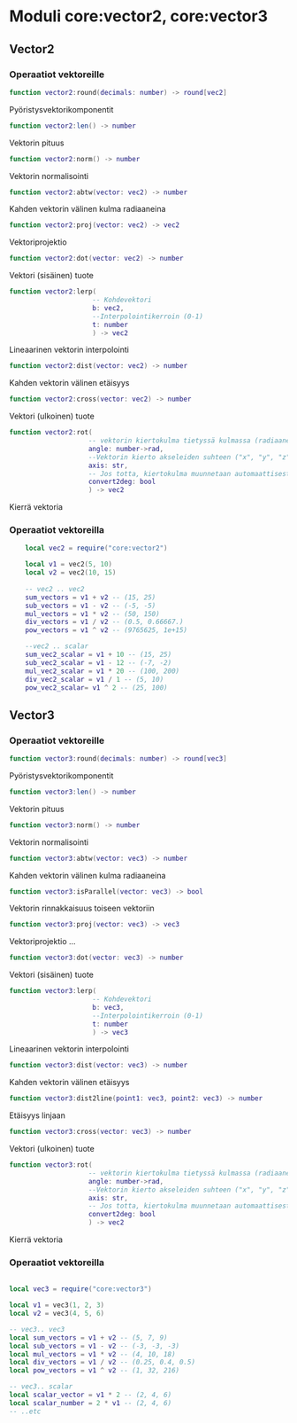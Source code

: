 # Moduli core:vector2, core:vector3

## Vector2
### Operaatiot vektoreille


```lua
function vector2:round(decimals: number) -> round[vec2]
```
Pyöristysvektorikomponentit

```lua
function vector2:len() -> number
```
Vektorin pituus

```lua
function vector2:norm() -> number
```
Vektorin normalisointi

```lua
function vector2:abtw(vector: vec2) -> number
```
Kahden vektorin välinen kulma radiaaneina


```lua
function vector2:proj(vector: vec2) -> vec2
```
Vektoriprojektio

```lua
function vector2:dot(vector: vec2) -> number
```
Vektori (sisäinen) tuote

```lua
function vector2:lerp(
                     -- Kohdevektori
                     b: vec2, 
                     --Interpolointikerroin (0-1)
                     t: number
                     ) -> vec2
```
Lineaarinen vektorin interpolointi

```lua
function vector2:dist(vector: vec2) -> number
```
Kahden vektorin välinen etäisyys

```lua
function vector2:cross(vector: vec2) -> number
```
Vektori (ulkoinen) tuote

```lua
function vector2:rot(
                    -- vektorin kiertokulma tietyssä kulmassa (radiaaneina)
                    angle: number->rad, 
                    --Vektorin kierto akseleiden suhteen ("x", "y", "z")
                    axis: str, 
                    -- Jos totta, kiertokulma muunnetaan automaattisesti asteina radiaaneiksi
                    convert2deg: bool
                    ) -> vec2
```
Kierrä vektoria

### Operaatiot vektoreilla

```lua
    local vec2 = require("core:vector2")

    local v1 = vec2(5, 10)
    local v2 = vec2(10, 15)
    
    -- vec2 .. vec2
    sum_vectors = v1 + v2 -- (15, 25)
    sub_vectors = v1 - v2 -- (-5, -5)
    mul_vectors = v1 * v2 -- (50, 150)
    div_vectors = v1 / v2 -- (0.5, 0.66667.)
    pow_vectors = v1 ^ v2 -- (9765625, 1e+15)

    --vec2 .. scalar
    sum_vec2_scalar = v1 + 10 -- (15, 25)
    sub_vec2_scalar = v1 - 12 -- (-7, -2)
    mul_vec2_scalar = v1 * 20 -- (100, 200)
    div_vec2_scalar = v1 / 1 -- (5, 10)
    pow_vec2_scalar= v1 ^ 2 -- (25, 100)
```



## Vector3
### Operaatiot vektoreille

```lua
function vector3:round(decimals: number) -> round[vec3]
```
Pyöristysvektorikomponentit
```lua
function vector3:len() -> number
```
Vektorin pituus

```lua
function vector3:norm() -> number
```
Vektorin normalisointi

```lua
function vector3:abtw(vector: vec3) -> number
```
Kahden vektorin välinen kulma radiaaneina

```lua
function vector3:isParallel(vector: vec3) -> bool
```
Vektorin rinnakkaisuus toiseen vektoriin


```lua
function vector3:proj(vector: vec3) -> vec3
```
Vektoriprojektio
...

```lua
function vector3:dot(vector: vec3) -> number
```
Vektori (sisäinen) tuote

```lua
function vector3:lerp(
                     -- Kohdevektori
                     b: vec3, 
                     --Interpolointikerroin (0-1)
                     t: number
                     ) -> vec3
```
Lineaarinen vektorin interpolointi

```lua
function vector3:dist(vector: vec3) -> number
```
Kahden vektorin välinen etäisyys

```lua
function vector3:dist2line(point1: vec3, point2: vec3) -> number
```
Etäisyys linjaan

```lua
function vector3:cross(vector: vec3) -> number
```
Vektori (ulkoinen) tuote

```lua
function vector3:rot(
                    -- vektorin kiertokulma tietyssä kulmassa (radiaaneina)
                    angle: number->rad, 
                    --Vektorin kierto akseleiden suhteen ("x", "y", "z")
                    axis: str, 
                    -- Jos totta, kiertokulma muunnetaan automaattisesti asteina radiaaneiksi
                    convert2deg: bool
                    ) -> vec2
```
Kierrä vektoria

### Operaatiot vektoreilla

```lua
    
local vec3 = require("core:vector3")

local v1 = vec3(1, 2, 3)
local v2 = vec3(4, 5, 6)

-- vec3.. vec3
local sum_vectors = v1 + v2 -- (5, 7, 9)
local sub_vectors = v1 - v2 -- (-3, -3, -3)
local mul_vectors = v1 * v2 -- (4, 10, 18)
local div_vectors = v1 / v2 -- (0.25, 0.4, 0.5)
local pow_vectors = v1 ^ v2 -- (1, 32, 216)

-- vec3.. scalar
local scalar_vector = v1 * 2 -- (2, 4, 6)
local scalar_number = 2 * v1 -- (2, 4, 6)
-- ..etc

```

